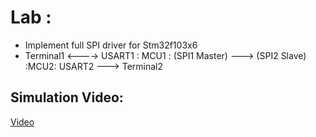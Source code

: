 # Lab : 
- Implement full SPI driver for Stm32f103x6
- Terminal1 <----> USART1 : MCU1 : (SPI1 Master) ---> (SPI2 Slave) :MCU2: USART2 ---> Terminal2

## Simulation Video:

[Video](https://drive.google.com/file/d/1Ii2UGVPWFmlwUq1OHCH_vCA9J7Y1LY73/view?usp=drive_link)


